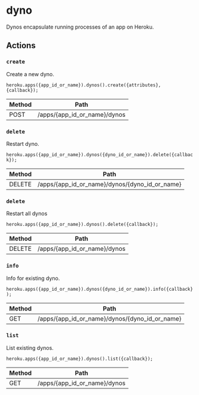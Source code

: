 # dyno

Dynos encapsulate running processes of an app on Heroku.

## Actions

### `create`

Create a new dyno.

`heroku.apps({app_id_or_name}).dynos().create({attributes}, {callback});`

Method | Path
--- | ---
POST | /apps/{app_id_or_name}/dynos

### `delete`

Restart dyno.

`heroku.apps({app_id_or_name}).dynos({dyno_id_or_name}).delete({callback});`

Method | Path
--- | ---
DELETE | /apps/{app_id_or_name}/dynos/{dyno_id_or_name}

### `delete`

Restart all dynos

`heroku.apps({app_id_or_name}).dynos().delete({callback});`

Method | Path
--- | ---
DELETE | /apps/{app_id_or_name}/dynos

### `info`

Info for existing dyno.

`heroku.apps({app_id_or_name}).dynos({dyno_id_or_name}).info({callback});`

Method | Path
--- | ---
GET | /apps/{app_id_or_name}/dynos/{dyno_id_or_name}

### `list`

List existing dynos.

`heroku.apps({app_id_or_name}).dynos().list({callback});`

Method | Path
--- | ---
GET | /apps/{app_id_or_name}/dynos

